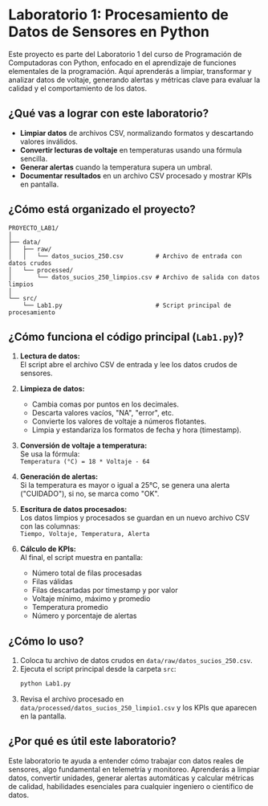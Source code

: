 # Laboratorio 1: Procesamiento de Datos de Sensores en Python

Este proyecto es parte del Laboratorio 1 del curso de Programación de Computadoras con Python, enfocado en el aprendizaje de funciones elementales de la programación. Aquí aprenderás a limpiar, transformar y analizar datos de voltaje, generando alertas y métricas clave para evaluar la calidad y el comportamiento de los datos.



## ¿Qué vas a lograr con este laboratorio?

- **Limpiar datos** de archivos CSV, normalizando formatos y descartando valores inválidos.
- **Convertir lecturas de voltaje** en temperaturas usando una fórmula sencilla.
- **Generar alertas** cuando la temperatura supera un umbral.
- **Documentar resultados** en un archivo CSV procesado y mostrar KPIs en pantalla.



## ¿Cómo está organizado el proyecto?

```
PROYECTO_LAB1/
│
├── data/
│   ├── raw/
│   │   └── datos_sucios_250.csv         # Archivo de entrada con datos crudos
│   └── processed/
│       └── datos_sucios_250_limpios.csv # Archivo de salida con datos limpios
│
└── src/
    └── Lab1.py                          # Script principal de procesamiento
```



## ¿Cómo funciona el código principal (`Lab1.py`)?

1. **Lectura de datos:**  
   El script abre el archivo CSV de entrada y lee los datos crudos de sensores.

2. **Limpieza de datos:**  
   - Cambia comas por puntos en los decimales.
   - Descarta valores vacíos, "NA", "error", etc.
   - Convierte los valores de voltaje a números flotantes.
   - Limpia y estandariza los formatos de fecha y hora (timestamp).

3. **Conversión de voltaje a temperatura:**  
   Se usa la fórmula:  
   `Temperatura (°C) = 18 * Voltaje - 64`

4. **Generación de alertas:**  
   Si la temperatura es mayor o igual a 25°C, se genera una alerta ("CUIDADO"), si no, se marca como "OK".

5. **Escritura de datos procesados:**  
   Los datos limpios y procesados se guardan en un nuevo archivo CSV con las columnas:  
   `Tiempo, Voltaje, Temperatura, Alerta`

6. **Cálculo de KPIs:**  
   Al final, el script muestra en pantalla:
   - Número total de filas procesadas
   - Filas válidas
   - Filas descartadas por timestamp y por valor
   - Voltaje mínimo, máximo y promedio
   - Temperatura promedio
   - Número y porcentaje de alertas



## ¿Cómo lo uso?

1. Coloca tu archivo de datos crudos en `data/raw/datos_sucios_250.csv`.
2. Ejecuta el script principal desde la carpeta `src`:
   ```bash
   python Lab1.py
   ```
3. Revisa el archivo procesado en `data/processed/datos_sucios_250_limpio1.csv` y los KPIs que aparecen en la pantalla.



## ¿Por qué es útil este laboratorio?

Este laboratorio te ayuda a entender cómo trabajar con datos reales de sensores, algo fundamental en telemetría y monitoreo. Aprenderás a limpiar datos, convertir unidades, generar alertas automáticas y calcular métricas de calidad, habilidades esenciales para cualquier ingeniero o científico de datos.
